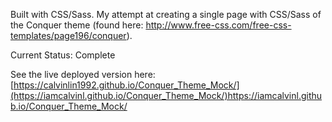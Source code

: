 Built with CSS/Sass. My attempt at creating a single page with CSS/Sass of the Conquer theme (found here: http://www.free-css.com/free-css-templates/page196/conquer).

Current Status: Complete

See the live deployed version here: 
[https://calvinlin1992.github.io/Conquer_Theme_Mock/](https://iamcalvinl.github.io/Conquer_Theme_Mock/)https://iamcalvinl.github.io/Conquer_Theme_Mock/ 

